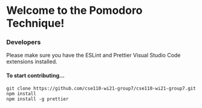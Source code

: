 # Welcome to the Pomodoro Technique!

### Developers

Please make sure you have the ESLint and Prettier Visual Studio Code extensions installed.

#### To start contributing...

```
git clone https://github.com/cse110-wi21-group7/cse110-wi21-group7.git
npm install
npm install -g prettier
```
